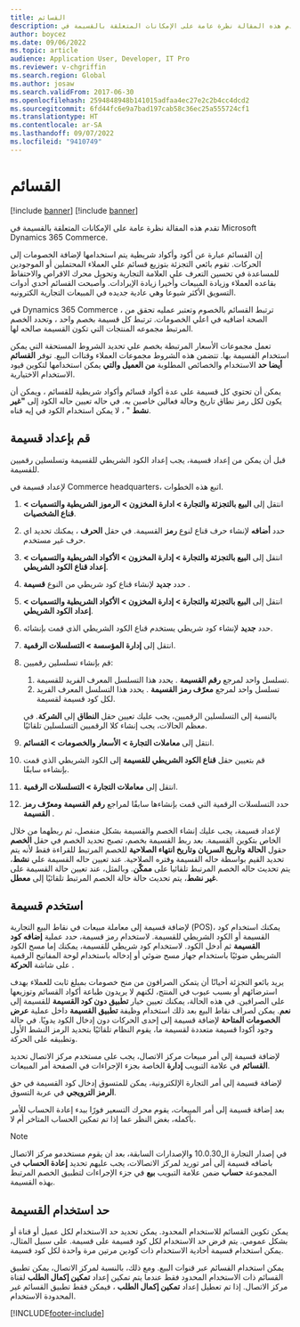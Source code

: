 ```yaml
---
title: القسائم
description: تقدم هذه المقالة نظرة عامة على الإمكانات المتعلقة بالقسيمة في Microsoft Dynamics 365 Commerce.
author: boycez
ms.date: 09/06/2022
ms.topic: article
audience: Application User, Developer, IT Pro
ms.reviewer: v-chgriffin
ms.search.region: Global
ms.author: josaw
ms.search.validFrom: 2017-06-30
ms.openlocfilehash: 2594848948b141015adfaa4ec27e2c2b4cc4dcd2
ms.sourcegitcommit: 6fd44fc6e9a7bad197cab58c36ec25a555724cf1
ms.translationtype: HT
ms.contentlocale: ar-SA
ms.lasthandoff: 09/07/2022
ms.locfileid: "9410749"
---
```

# <a name="coupons"></a>القسائم

[!include [banner](../includes/banner.md)]
[!include [banner](../includes/preview-banner.md)]

تقدم هذه المقالة نظرة عامة على الإمكانات المتعلقة بالقسيمة في Microsoft Dynamics 365 Commerce.

إن القسائم عبارة عن أكود وأكواد شريطية يتم استخدامها لإضافة الخصومات إلى الحركات. تقوم بائعي التجزئة بتوزيع قسائم علي العملاء المحتملين أو الموجودين للمساعدة في تحسين التعرف علي العلامة التجارية وتحويل محرك الاقراص والاحتفاظ بقاعده العملاء وزيادة المبيعات وأخيرا زيادة الإيرادات. وأصبحت القسائم أحدي أدوات التسويق الأكثر شيوعا وهي عادية جديده في المبيعات التجارية الكترونيه.

في Dynamics 365 Commerce ، ترتبط القسائم بالخصوم وتعتبر عمليه تحقق من الصحة اضافيه في اعلي الخصومات. ترتبط كل قسيمة بخصم واحد ، وتحدد الخصم المرتبط مجموعه المنتجات التي تكون القسيمة صالحه لها.

تعمل مجموعات الأسعار المرتبطة بخصم علي تحديد الشروط المستحقة التي يمكن استخدام القسيمة بها. تتضمن هذه الشروط مجموعات العملاء وقناات البيع. توفر **القسائم أيضا حد** الاستخدام والخصائص المطلوبة **من العميل والتي** يمكن استخدامها لتكوين قيود الاستخدام الاختيارية.

يمكن أن تحتوي كل قسيمة على عدة أكواد قسائم وأكواد شريطية للقسائم ، ويمكن أن يكون لكل رمز نطاق تاريخ وحالة فعالين خاصين به. في حاله تعيين حاله الكود إلى **"غير نشط**  " ، لا يمكن استخدام الكود في إيه قناه.

## <a name="set-up-a-coupon"></a>قم بإعداد قسيمة

قبل أن يمكن من إعداد قسيمة، يجب إعداد الكود الشريطي للقسيمة وتسلسلين رقميين للقسيمة.

لإعداد قسيمة في Commerce headquarters، اتبع هذه الخطوات.

1. انتقل إلى **البيع بالتجزئة والتجارة \> ادارة المخزون \> الرموز الشريطية والتسميات \> قناع الشخصيات**.
1. حدد **أضافه** لإنشاء حرف قناع لنوع **رمز** القسيمة. في حقل **الحرف** ، يمكنك تحديد اي حرف غير مستخدم.
1. انتقل إلى **البيع بالتجزئة والتجارة \> إدارة المخزون \> الأكواد الشريطية والتسميات‬ \> إعداد قناع الكود الشريطي**.
1. حدد **جديد** لإنشاء قناع كود شريطي من النوع **قسيمة** .
1. انتقل إلى **البيع بالتجزئة والتجارة \> إدارة المخزون \> الأكواد الشريطية والتسميات‬ \> إعداد الكود الشريطي**.
1. حدد **جديد** لإنشاء كود شريطي يستخدم قناع الكود الشريطي الذي قمت بإنشائه.
1. انتقل إلى **إدارة المؤسسة \> التسلسلات الرقمية**.
1. قم بإنشاء تسلسلين رقميين:

    1. تسلسل واحد لمرجع **رقم القسيمة** . يحدد هذا التسلسل المعرف الفريد للقسيمة.
    1. تسلسل واحد لمرجع **معرّف رمز القسيمة** . يحدد هذا التسلسل المعرف الفريد لكل كود قسيمة لقسيمة.

    بالنسبة إلى التسلسلين الرقميين، يجب عليك تعيين حقل **النطاق** إلى **الشركة**. في معظم الحالات، يجب إنشاء كلا الرقميين التسلسلين تلقائيًا.

1. انتقل إلى **معاملات التجارة \> الأسعار والخصومات \> القسائم‬**.
1. قم بتعيين حقل **قناع الكود الشريطي للقسيمة** إلى الكود الشريطي الذي قمت بإنشاءه سابقًا.
1. انتقل إلى **معاملات التجارة \> ‏‫التسلسلات الرقمية‬**.
1. حدد التسلسلات الرقمية التي قمت بإنشاءها سابقًا لمراجع **رقم القسيمة** **ومعرّف رمز القسيمة** .

لإعداد قسيمة، يجب عليك إنشاء الخصم والقسيمة بشكل منفصل، ثم ربطهما من خلال تحديد الخصم في حقل **الخصم** ‎الخاص بتكوين القسيمة. بعد ربط القسيمة بخصم، تصبح حقول **الحالة** **وتاريخ السريان** **وتاريخ انتهاء الصلاحية** للخصم المرتبط للقراءة فقط لأنه يتم تحديد القيم بواسطة حاله القسيمة وفتره الصلاحية. عند تعيين حاله القسيمة علي **نشط**، يتم تحديث حاله الخصم المرتبط تلقائيا على **ممكّن**. وبالمثل، عند تعيين حالة القسيمة على **غير نشط**، يتم تحديث حالة حالة الخصم المرتبط تلقائيًا إلى **معطل**.

## <a name="use-a-coupon"></a>استخدم قسيمة

لإضافة قسيمة إلى معاملة مبيعات في نقاط البيع التجارية (POS)، يمكنك استخدام كود القسيمة أو الكود الشريطي للقسيمة. لاستخدام رمز قسيمة، حدد عملية **‬‏‫إضافه كود القسيمة** ثم أدخل الكود. لاستخدام كود شريطي للقسيمة، يمكنك إما مسح الكود الشريطي ضوئيًا باستخدام جهاز مسح ضوئي أو إدخاله باستخدام لوحة المفاتيح الرقمية على شاشة **الحركة‬** .

يريد بائعو التجزئة أحيانًا أن يتمكن الصرافون من منح خصومات بمبلغ ثابت للعملاء بهدف استرضائهم أو بسبب عيوب في المنتج، لكنهم لا يريدون طباعة أكواد القسائم وتوزيعها على الصرافين. في هذه الحالة، يمكنك تعيين خيار **‏‫تطبيق دون كود القسيمة‬** للقسيمة إلى **نعم**. يمكن لصراف نقاط البيع بعد ذلك استخدام وظيفة **تطبيق القسيمة** داخل عملية **عرض الخصومات المتاحة** لإضافة قسيمة إلى إحدى الحركات دون إدخال الكود يدويًا. في حالة وجود أكودا قسيمة متعددة لقسيمة ما، يقوم النظام تلقائيًا بتحديد الرمز النشط الأول وتطبيقه على الحركة.

لإضافة قسيمة إلى أمر مبيعات مركز الاتصال، يجب على مستخدم مركز الاتصال تحديد **القسائم‬** في علامة التبويب **إدارة** الخاصة بجزء الإجراءات في الصفحة أمر المبيعات.

لإضافة قسيمة إلى أمر التجارة الإلكترونية، يمكن للمتسوق إدخال كود القسيمة في حق **الرمز الترويجي** في عربة التسوق.

بعد إضافة قسيمة إلى أمر المبيعات، يقوم محرك التسعير فورًا ببدء إعادة الحساب للأمر بأكمله، بغض النظر عما إذا تم تمكين الحساب المتاخر أم لا.

> [!NOTE]
> في إصدار التجارة ال10.0.30 والإصدارات السابقة، بعد ان يقوم مستخدمو مركز الاتصال باضافه قسيمة إلى أمر توريد لمركز الاتصالات، يجب عليهم تحديد **إعادة الحساب** في المجموعة **حساب** ضمن علامة التبويب **بيع** في جزء الإجراءات لتطبيق الخصم المرتبط بهذه القسيمة.

## <a name="coupon-usage-limit"></a>حد استخدام القسيمة‬

يمكن تكوين القسائم للاستخدام المحدود. يمكن تحديد حد الاستخدام لكل عميل أو قناة أو بشكل عمومي‬. يتم فرض حد الاستخدام لكل كود قسيمة على قسيمة. على سبيل المثال، يمكن استخدام قسيمة أحادية الاستخدام ذات كودين مرتين مرة واحدة لكل كود قسيمة.

يمكن استخدام القسائم عبر قنوات البيع. ومع ذلك، بالنسبة لمركز الاتصال، يمكن تطبيق القسائم ذات الاستخدام المحدود فقط عندما يتم تمكين إعداد **تمكين إكمال الطلب** لقناة مركز الاتصال. إذا تم تعطيل إعداد **تمكين إكمال الطلب** ، فيمكن فقط تطبيق القسائم غير المحدودة الاستخدام.

[!INCLUDE[footer-include](../includes/footer-banner.md)]

